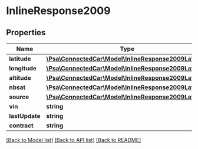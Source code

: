 # InlineResponse2009

## Properties
Name | Type | Description | Notes
------------ | ------------- | ------------- | -------------
**latitude** | [**\Psa\ConnectedCar\Model\InlineResponse2009Latitude**](InlineResponse2009Latitude.md) |  | [optional] 
**longitude** | [**\Psa\ConnectedCar\Model\InlineResponse2009Latitude**](InlineResponse2009Latitude.md) |  | [optional] 
**altitude** | [**\Psa\ConnectedCar\Model\InlineResponse2009Latitude**](InlineResponse2009Latitude.md) |  | [optional] 
**nbsat** | [**\Psa\ConnectedCar\Model\InlineResponse2009Latitude**](InlineResponse2009Latitude.md) |  | [optional] 
**source** | [**\Psa\ConnectedCar\Model\InlineResponse2009Latitude**](InlineResponse2009Latitude.md) |  | [optional] 
**vin** | **string** |  | [optional] 
**lastUpdate** | **string** |  | [optional] 
**contract** | **string** |  | [optional] 

[[Back to Model list]](../README.md#documentation-for-models) [[Back to API list]](../README.md#documentation-for-api-endpoints) [[Back to README]](../README.md)


